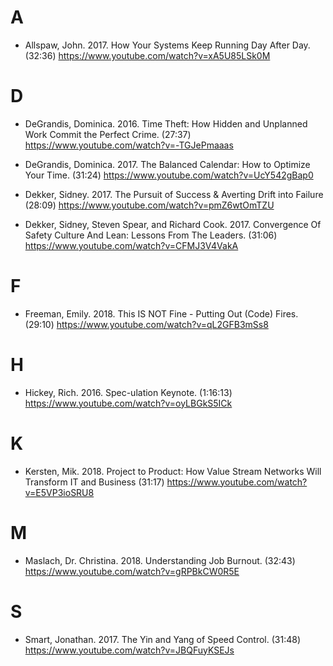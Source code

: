 # A

* Allspaw, John. 2017. How Your Systems Keep Running Day After Day. (32:36) https://www.youtube.com/watch?v=xA5U85LSk0M

# D

* DeGrandis, Dominica. 2016. Time Theft: How Hidden and Unplanned Work Commit the Perfect Crime. (27:37) https://www.youtube.com/watch?v=-TGJePmaaas

* DeGrandis, Dominica. 2017. The Balanced Calendar: How to Optimize Your Time. (31:24) https://www.youtube.com/watch?v=UcY542gBap0

* Dekker, Sidney. 2017. The Pursuit of Success & Averting Drift into Failure (28:09) https://www.youtube.com/watch?v=pmZ6wtOmTZU

* Dekker, Sidney, Steven Spear, and Richard Cook. 2017. Convergence Of Safety Culture And Lean: Lessons From The Leaders. (31:06) https://www.youtube.com/watch?v=CFMJ3V4VakA

# F

* Freeman, Emily. 2018. This IS NOT Fine - Putting Out (Code) Fires. (29:10) https://www.youtube.com/watch?v=qL2GFB3mSs8

# H

* Hickey, Rich. 2016. Spec-ulation Keynote. (1:16:13) https://www.youtube.com/watch?v=oyLBGkS5ICk

# K

* Kersten, Mik. 2018. Project to Product: How Value Stream Networks Will Transform IT and Business (31:17) https://www.youtube.com/watch?v=E5VP3ioSRU8

# M

* Maslach, Dr. Christina. 2018. Understanding Job Burnout. (32:43) https://www.youtube.com/watch?v=gRPBkCW0R5E

# S

* Smart, Jonathan. 2017. The Yin and Yang of Speed Control. (31:48) https://www.youtube.com/watch?v=JBQFuyKSEJs
